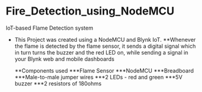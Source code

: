 # Fire_Detection_using_NodeMCU
IoT-based Flame Detection system
* This Project was created using a NodeMCU and Blynk IoT.
**Whenever the flame is detected by the flame sensor, it sends a digital signal which in turn turns the buzzer and the red LED on, while sending a signal in your Blynk web and mobile dashboards

  **Components used
  ***Flame Sensor
  ***NodeMCU
  ***Breadboard
  ***Male-to-male jumper wires
  ***2 LEDs - red and green
  ***5V buzzer
  ***2 resistors of 180ohms

